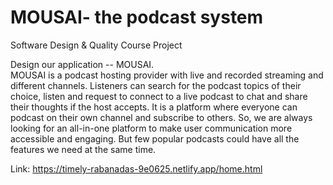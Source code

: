 # MOUSAI- the podcast system

Software Design & Quality Course Project

Design our application -- MOUSAI.  
MOUSAI is a podcast hosting provider with live and recorded streaming and different channels. Listeners can search for the podcast topics of their choice, listen and request to connect to a live podcast to chat and share their thoughts if the host accepts. It is a platform where everyone can podcast on their own channel and subscribe to others. So, we are always looking for an all-in-one platform to make user communication more accessible and engaging. But few popular podcasts could have all the features we need at the same time.

Link: https://timely-rabanadas-9e0625.netlify.app/home.html
